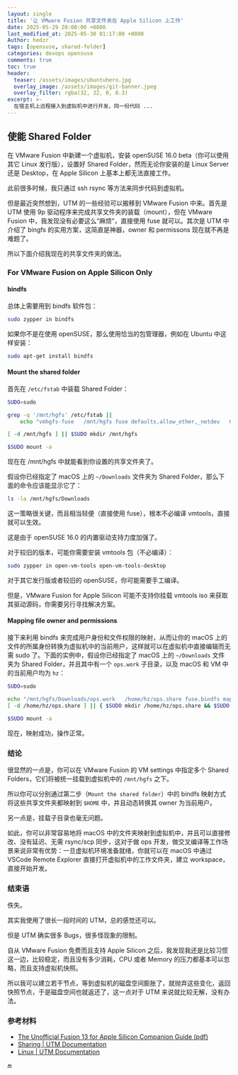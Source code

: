 ```yaml
---
layout: single
title: '让 VMware Fusion 共享文件夹在 Apple Silicon 上工作'
date: 2025-05-29 20:00:00 +0800
last_modified_at: 2025-05-30 01:17:00 +0800
Author: hedzr
tags: [opensuse, shared-folder]
categories: devops opensuse
comments: true
toc: true
header:
  teaser: /assets/images/ubuntuhero.jpg
  overlay_image: /assets/images/git-banner.jpeg
  overlay_filter: rgba(32, 32, 0, 0.3)
excerpt: >-
  在宿主机上远程接入到虚拟机中进行开发，同一份代码 ...
---
```


## 使能 Shared Folder

在 VMware Fusion 中新建一个虚拟机，安装 openSUSE 16.0 beta（你可以使用其它 Linux 发行版），设置好 Shared Folder，然而无论你安装的是 Linux Server 还是 Desktop，在 Apple Silicon 上基本上都无法直接工作。

此前很多时候，我只通过 ssh rsync 等方法来同步代码到虚拟机。

但是最近突然想到，UTM 的一些经验可以搬移到 VMware Fusion 中来。首先是 UTM 使用 9p 驱动程序来完成共享文件夹的装载（mount），但在 VMware Fusion 中，我发现没有必要这么“麻烦”，直接使用 fuse 就可以。其次是 UTM 中介绍了 bingfs 的实用方案，这简直是神器，owner 和 permissons 现在就不再是难题了。

所以下面介绍我现在的共享文件夹的做法。

### For VMware Fusion on Apple Silicon Only

#### bindfs

总体上需要用到 bindfs 软件包：

```bash
sudo zypper in bindfs
```

如果你不是在使用 openSUSE，那么使用恰当的包管理器，例如在 Ubuntu 中这样安装：

```bash
sudo apt-get install bindfs
```

#### Mount the shared folder

首先在 `/etc/fstab` 中装载 Shared Folder：

```bash
SUDO=sudo

grep -q '/mnt/hgfs' /etc/fstab ||
	echo "vmhgfs-fuse   /mnt/hgfs fuse defaults,allow_other,_netdev   0 0" | $SUDO tee -a /etc/fstab

[ -d /mnt/hgfs ] || $SUDO mkdir /mnt/hgfs

$SUDO mount -a
```

现在在 /mnt/hgfs 中就能看到你设置的共享文件夹了。

假设你已经指定了 macOS 上的 `~/Downloads` 文件夹为 Shared Folder，那么下面的命令应该能显示它了：

```bash
ls -la /mnt/hgfs/Downloads
```

这一策略很关键，而且相当轻便（直接使用 fuse），根本不必编译 vmtools，直接就可以生效。

这是由于 openSUSE 16.0 的内置驱动支持力度加强了。

对于较旧的版本，可能你需要安装 vmtools 包（不必编译）：

```bash
sudo zypper in open-vm-tools open-vm-tools-desktop
```

对于其它发行版或者较旧的 openSUSE，你可能需要手工编译。

但是，VMware Fusion for Apple Silicon 可能不支持你挂载 vmtools iso 来获取其驱动源码，你需要另行寻找解决方案。

#### Mapping file owner and permissions

接下来利用 bindfs 来完成用户身份和文件权限的映射，从而让你的 macOS 上的文件的所属身份转换为虚拟机中的当前用户，这样就可以在虚拟机中直接编辑而无需 sudo 了。下面的实例中，假设你已经指定了 macOS 上的 `~/Downloads` 文件夹为 Shared Folder，并且其中有一个 `ops.work` 子目录，以及 macOS 和 VM 中的当前用户均为 `hz`：

```bash
SUDO=sudo

echo "/mnt/hgfs/Downloads/ops.work   /home/hz/ops.share fuse.bindfs map=501/1000:@20/@1000,x-systemd.requires=/mnt/hgfs 0 0" | $SUDO tee -a /etc/fstab
[ -d /home/hz/ops.share ] || { $SUDO mkdir /home/hz/ops.share && $SUDO chown -R hz: /home/hz/ops.share; }

$SUDO mount -a
```

现在，映射成功，操作正常。

### 结论

很显然的一点是，你可以在 VMware Fusion 的 VM settings 中指定多个 Shared Folders，它们将被统一挂载到虚拟机中的 `/mnt/hgfs` 之下。

所以你可以分别通过第二步（`Mount the shared folder`）中的 bindfs 映射方式将这些共享文件夹都映射到 `$HOME` 中，并且动态转换其 owner 为当前用户。

另一点是，挂载子目录也毫无问题。

如此，你可以非常容易地将 macOS 中的文件夹映射到虚拟机中，并且可以直接修改、没有延迟、无需 rsync/scp 同步，这对于做 ops 开发，做交叉编译等工作场景来说非常有优势：一旦虚拟机环境准备就绪，你就可以在 macOS 中通过 VSCode Remote Explorer 直接打开虚拟机中的工作文件夹，建立 workspace，直接开始开发。

### 结束语

佚失。

其实我使用了很长一段时间的 UTM，总的感觉还可以。

但是 UTM 确实很多 Bugs，很多怪现象的限制。

自从 VMware Fusion 免费而且支持 Apple Silicon 之后，我发现我还是比较习惯这一边，比较稳定，而且没有多少消耗，CPU 或者 Memory 的压力都基本可以忽略，而且支持虚拟机快照。

所以我可以建立若干节点，等到虚拟机的磁盘空间膨胀了，就抛弃这些变化，返回快照节点，于是磁盘空间也就返还了，这一点对于 UTM 来说就比较无解，没有办法。



### 参考材料

- [The Unofficial Fusion 13 for Apple Silicon Companion Guide (pdf)](https://seaphages.org/media/forums/attachments/56c9bf43-93bc-46c6-bc09-a94088bee0fa.pdf)
- [Sharing | UTM Documentation](https://docs.getutm.app/settings-qemu/sharing/)
- [Linux | UTM Documentation](https://docs.getutm.app/guest-support/linux/)



🔚